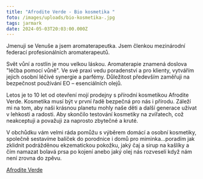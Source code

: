 ```yaml
---
title: "Afrodite Verde - Bio kosmetika "
foto: /images/uploads/bio-kosmetika-.jpg
tags: jarmark
date: 2024-05-03T20:03:00.000Z
---
```

Jmenuji se Venuše a jsem aromaterapeutka. Jsem členkou mezinárodní federací profesionálních aromaterapeutů.

Svět vůní a rostlin je mou velkou láskou. Aromaterapie znamená doslova "léčba pomocí vůně". Ve své praxi vedu poradenství a pro klienty, vytvářím jejich osobní léčivé synergie a parfémy. Důležitost především zaměřuji na bezpečnost používání EO – esenciálních olejů.

Letos je to 10 let od otevření mojí prodejny s přírodní kosmetikou Afrodite Verde. Kosmetika musí být v první řadě bezpečná pro nás i přírodu. Záleží mi na tom, aby naši krásnou planetu mohly naše děti a další generace užívat v lehkosti a radosti. Aby skončilo testování kosmetiky na zvířatech, což neakceptuji a považuji za naprosto zbytečné a kruté.

V obchůdku vám velmi ráda pomůžu s výběrem domácí a osobní kosmetiky, společně sestavíme balíček do porodnice i domů pro miminka...poradím jak zklidnit podrážděnou ekzematickou pokožku, jaký čaj a sirup na kašlíky a čím namazat bolavá prsa po kojení anebo jaký olej nás rozveselí když nám není zrovna do zpěvu.

[Afrodite Verde ](https://www.facebook.com/profile.php?id=100063800883186)
